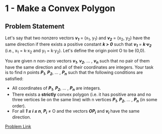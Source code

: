# 1 - Make a Convex Polygon
## Problem Statement
Let's say that two nonzero vectors ***v***<sub>***1***</sub> = (x<sub>1</sub>, y<sub>1</sub>) and ***v***<sub>***2***</sub> = (x<sub>2</sub>, y<sub>2</sub>) have the same direction if there exists a positive constant ***k > 0*** such that ***v***<sub>***1***</sub> = ***k⋅v***<sub>***2***</sub> (i.e., x<sub>1</sub> = k⋅x<sub>2</sub> and y<sub>1</sub> = k⋅y<sub>2</sub>). Let's define the origin point O to be (0,0).

You are given n non-zero vectors ***v***<sub>***1***</sub>, ***v***<sub>***2***</sub>, … , ***v***<sub>***n***</sub> such that no pair of them have the same direction and all of their coordinates are integers. Your task is to find n points ***P***<sub>***1***</sub>, ***P***<sub>***2***</sub>, … , ***P***<sub>***n***</sub> such that the following conditions are satisfied:
* All coordinates of ***P***<sub>***1***</sub>, ***P***<sub>***2***</sub>, … , ***P***<sub>***n***</sub> are integers.
* There exists a **strictly** convex polygon (i.e. it has positive area and no three vertices lie on the same line) with n vertices ***P***<sub>***1***</sub>, ***P***<sub>***2***</sub>, … , ***P***<sub>***n***</sub> (in some order).
* For all ***1 ≤ i ≤ n***, ***P***<sub>***i***</sub> ≠ O and the vectors ***OP***<sub>***i***</sub> and ***v***<sub>***i***</sub> have the same direction.

[Problem Link](https://www.codechef.com/problems/MAKEPOLY)
